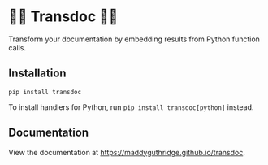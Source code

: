 # 🏳️‍⚧️ Transdoc 🏳️‍⚧️

Transform your documentation by embedding results from Python function calls.

## Installation

`pip install transdoc`

To install handlers for Python, run `pip install transdoc[python]` instead.

## Documentation

View the documentation at <https://maddyguthridge.github.io/transdoc>.
